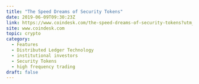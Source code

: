 ```yaml
---
title: "The Speed Dreams of Security Tokens"
date: 2019-06-09T09:30:23Z
link: https://www.coindesk.com/the-speed-dreams-of-security-tokens?utm_medium=RSS&utm_source=hune
site: www.coindesk.com
topic: crypto
category:
  - Features
  - Distributed Ledger Technology
  - institutional investors
  - Security Tokens
  - high frequency trading
draft: false
---
```

